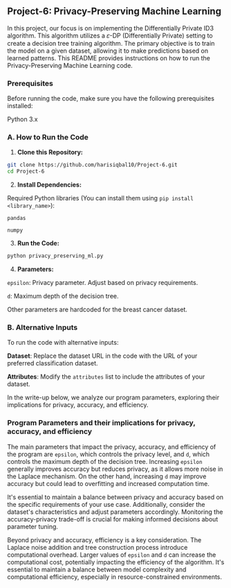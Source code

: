 ## Project-6: Privacy-Preserving Machine Learning

In this project, our focus is on implementing the Differentially Private ID3 algorithm. This algorithm utilizes a 𝜀-DP (Differentially Private) setting to create a decision tree training algorithm. The primary objective is to train the model on a given dataset, allowing it to make predictions based on learned patterns. This README provides instructions on how to run the Privacy-Preserving Machine Learning code. 

### Prerequisites

Before running the code, make sure you have the following prerequisites installed:

Python 3.x

### A. How to Run the Code

1. **Clone this Repository:**

```bash
git clone https://github.com/harisiqbal10/Project-6.git
cd Project-6
```

2. **Install Dependencies:**

Required Python libraries (You can install them using `pip install <library_name>`):

`pandas`

`numpy`

3. **Run the Code:**

```bash
python privacy_preserving_ml.py
```

4. **Parameters:**

`epsilon`: Privacy parameter. Adjust based on privacy requirements.

`d`: Maximum depth of the decision tree.

Other parameters are hardcoded for the breast cancer dataset.

### B. Alternative Inputs

To run the code with alternative inputs:

**Dataset**: Replace the dataset URL in the code with the URL of your preferred classification dataset.

**Attributes**: Modify the `attributes` list to include the attributes of your dataset.

In the write-up below, we analyze our program parameters, exploring their implications for privacy, accuracy, and efficiency.

### Program Parameters and their implications for privacy, accuracy, and efficiency

The main parameters that impact the privacy, accuracy, and efficiency of the program are `epsilon`, which controls the privacy level, and `d`, which controls the maximum depth of the decision tree. Increasing `epsilon` generally improves accuracy but reduces privacy, as it allows more noise in the Laplace mechanism. On the other hand, increasing `d` may improve accuracy but could lead to overfitting and increased computation time.

It's essential to maintain a balance between privacy and accuracy based on the specific requirements of your use case. Additionally, consider the dataset's characteristics and adjust parameters accordingly. Monitoring the accuracy-privacy trade-off is crucial for making informed decisions about parameter tuning.

Beyond privacy and accuracy, efficiency is a key consideration. The Laplace noise addition and tree construction process introduce computational overhead. Larger values of `epsilon` and `d` can increase the computational cost, potentially impacting the efficiency of the algorithm. It's essential to maintain a balance between model complexity and computational efficiency, especially in resource-constrained environments.
